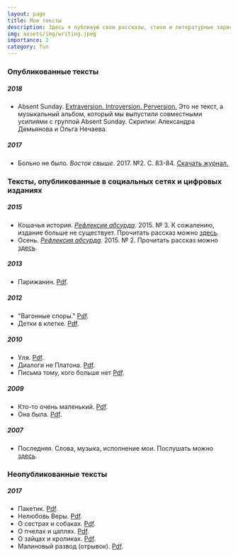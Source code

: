 ```yaml
---
layout: page
title: Мои тексты
description: Здесь я публикую свои рассказы, стихи и литературные зарисовки  
img: assets/img/writing.jpeg
importance: 1
category: fun
---
```


### Опубликованные тексты

##### 2018
- Absent Sunday. [Extraversion. Introversion. Perversion.](https://open.spotify.com/album/5cDEbCifPstSvrWkjc4KeC) Это не текст, а музыкальный альбом, который мы выпустили совместными усилиями с группой Absent Sunday. Скрипки: Александра Демьянова и Ольга Нечаева.

##### 2017
- Больно не было. *Восток свыше*. 2017. №2. С. 83-84. [Скачать журнал.](https://olyanechaeva.github.io/assets/pdf/Vostok43.pdf)

### Тексты, опубликованные в социальных сетях и цифровых изданиях

##### 2015
- Кошачья история. *[Рефлексия абсурда](https://www.facebook.com/refleksiya/)*. 2015. № 3. К сожалению, издание больше не существует. Прочитать рассказ можно [здесь](https://olyanechaeva.github.io/assets/pdf/koshachia_istoriia.pdf).
- Осень. *[Рефлексия абсурда](https://www.facebook.com/refleksiya/)*. 2015. № 2. Прочитать рассказ можно [здесь](https://olyanechaeva.github.io/assets/pdf/osen.pdf).

##### 2013
- Парижанин. [Pdf](https://olyanechaeva.github.io/assets/pdf/parizhanin.pdf).

##### 2012
- "Вагонные споры." [Pdf](https://olyanechaeva.github.io/assets/pdf/vagonnye_spory.pdf).
- Детки в клетке. [Pdf](https://olyanechaeva.github.io/assets/pdf/detli_v_kletke.pdf).

##### 2010
- Уля. [Pdf](https://olyanechaeva.github.io/assets/pdf/ulia.pdf).
- Диалоги не Платона. [Pdf](https://olyanechaeva.github.io/assets/pdf/dialogi.pdf).
- Письма тому, кого больше нет [Pdf](https://olyanechaeva.github.io/assets/pdf/pisma.pdf).

##### 2009
- Кто-то очень маленький. [Pdf](https://olyanechaeva.github.io/assets/pdf/kto-to.pdf).
- Она была. [Pdf](https://olyanechaeva.github.io/assets/pdf/ona_byla.pdf).

##### 2007
- Последняя. Слова, музыка, исполнение мои. Послушать можно [здесь](https://olyanechaeva.github.io/assets/music/posledniia.mp3).

### Неопубликованные тексты

##### 2017
- Пакетик. [Pdf](https://olyanechaeva.github.io/assets/pdf/paketik.pdf).
- Нелюбовь Веры. [Pdf](https://olyanechaeva.github.io/assets/pdf/neliubov_very.pdf).
- О сестрах и собаках. [Pdf](https://olyanechaeva.github.io/assets/pdf/o_sestrakh_i_sobakakh.pdf).
- О пчелах и цаплях. [Pdf](https://olyanechaeva.github.io/assets/pdf/o_pchelakh_i_tsapliakh.pdf).
- О зайцах и кроликах. [Pdf](https://olyanechaeva.github.io/assets/pdf/o_zaitsakh_i_krolikakh.pdf).
- Малиновый развод (отрывок). [Pdf](https://olyanechaeva.github.io/assets/pdf/malinovyi_razvod.pdf).
